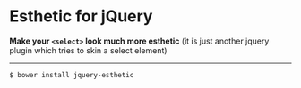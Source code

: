 # Esthetic for jQuery
**Make your `<select>` look much more esthetic** (it is just another jquery plugin which tries to skin a select element)
***

```sh
$ bower install jquery-esthetic
```